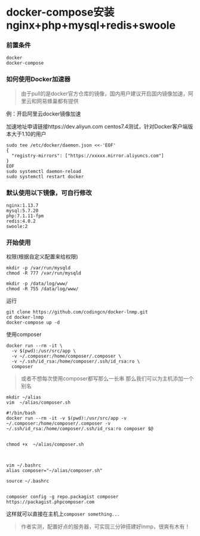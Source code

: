 # docker-compose安装nginx+php+mysql+redis+swoole
### 前置条件
```
docker
docker-compose
```
### 如何使用Docker加速器
>由于pull的是docker官方仓库的镜像，国内用户建议开启国内镜像加速，阿里云和网易蜂巢都有提供

例：开启阿里云docker镜像加速

加速地址申请链接https://dev.aliyun.com
centos7.4测试，针对Docker客户端版本大于1.10的用户
```
sudo tee /etc/docker/daemon.json <<-'EOF'
{
  "registry-mirrors": ["https://xxxxx.mirror.aliyuncs.com"]
}
EOF
sudo systemctl daemon-reload
sudo systemctl restart docker
```
### 默认使用以下镜像，可自行修改
```
nginx:1.13.7
mysql:5.7.20
php:7.1.11-fpm
redis:4.0.2
swoole:2
```


### 开始使用

权限(根据自定义配置来给权限)
```
mkdir -p /var/run/mysqld
chmod -R 777 /var/run/mysqld

mkdir -p /data/log/www/
chmod -R 755 /data/log/www/
```
运行
```
git clone https://github.com/codingcn/docker-lnmp.git
cd docker-lnmp
docker-compose up -d
```


使用composer
```
docker run --rm -it \
  -v $(pwd):/usr/src/app \
  -v ~/.composer:/home/composer/.composer \
  -v ~/.ssh/id_rsa:/home/composer/.ssh/id_rsa:ro \
  composer
```
>或者不想每次使用composer都写那么一长串
那么我们可以为主机添加一个别名


```
mkdir ~/alias
vim  ~/alias/composer.sh

#!/bin/bash
docker run --rm -it -v $(pwd):/usr/src/app -v ~/.composer:/home/composer/.composer -v ~/.ssh/id_rsa:/home/composer/.ssh/id_rsa:ro composer $@


chmod +x  ~/alias/composer.sh



vim ~/.bashrc
alias composer="~/alias/composer.sh"

source ~/.bashrc


composer config -g repo.packagist composer https://packagist.phpcomposer.com
```
这样就可以直接在主机上`composer something...`

>作者实测，配置好点的服务器，可实现三分钟搭建好lnmp，很爽有木有！